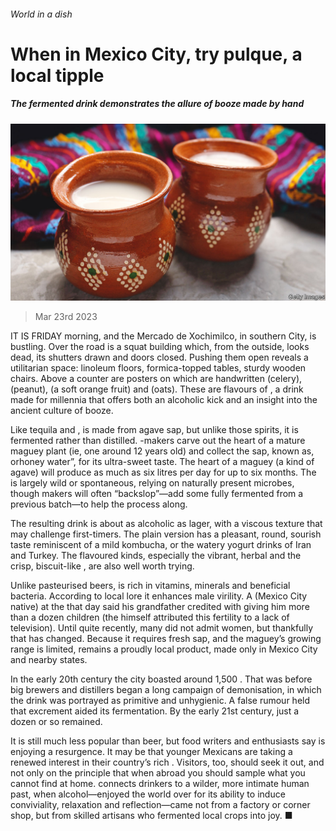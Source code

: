 ###### World in a dish

# When in Mexico City, try pulque, a local tipple 

##### The fermented drink demonstrates the allure of booze made by hand 

![image](images/20230325_CUP004.jpg) 

> Mar 23rd 2023 

IT IS FRIDAY morning, and the Mercado de Xochimilco, in southern  City, is bustling. Over the road is a squat building which, from the outside, looks dead, its shutters drawn and doors closed. Pushing them open reveals a utilitarian space: linoleum floors, formica-topped tables, sturdy wooden chairs. Above a counter are posters on which are handwritten  (celery),  (peanut),  (a soft orange fruit) and  (oats). These are flavours of , a drink made for millennia that offers both an alcoholic kick and an insight into the ancient culture of booze.

Like tequila and ,  is made from agave sap, but unlike those spirits, it is fermented rather than distilled. -makers carve out the heart of a mature maguey plant (ie, one around 12 years old) and collect the sap, known as, orhoney water”, for its ultra-sweet taste. The heart of a maguey (a kind of agave) will produce as much as six litres per day for up to six months. The  is largely wild or spontaneous, relying on naturally present microbes, though makers will often “backslop”—add some fully fermented  from a previous batch—to help the process along.

The resulting drink is about as alcoholic as lager, with a viscous texture that may challenge first-timers. The plain version has a pleasant, round, sourish taste reminiscent of a mild kombucha, or the watery yogurt drinks of Iran and Turkey. The flavoured kinds, especially the vibrant, herbal  and the crisp, biscuit-like , are also well worth trying.

Unlike pasteurised beers, is rich in vitamins, minerals and beneficial bacteria. According to local lore it enhances male virility. A (Mexico City native) at the  that day said his grandfather credited  with giving him more than a dozen children (the  himself attributed this fertility to a lack of television). Until quite recently, many  did not admit women, but thankfully that has changed. Because it requires fresh sap, and the maguey’s growing range is limited,  remains a proudly local product, made only in Mexico City and nearby states.

In the early 20th century the city boasted around 1,500 . That was before big brewers and distillers began a long campaign of demonisation, in which the drink was portrayed as primitive and unhygienic. A false rumour held that excrement aided its fermentation. By the early 21st century, just a dozen or so remained.

It is still much less popular than beer, but food writers and enthusiasts say is enjoying a resurgence. It may be that younger Mexicans are taking a renewed interest in their country’s rich . Visitors, too, should seek it out, and not only on the principle that when abroad you should sample what you cannot find at home.  connects drinkers to a wilder, more intimate human past, when alcohol—enjoyed the world over for its ability to induce conviviality, relaxation and reflection—came not from a factory or corner shop, but from skilled artisans who fermented local crops into joy. ■


